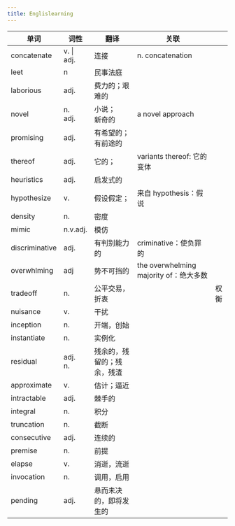 ```yaml
---
title: Englislearning
---
```


| 单词             | 词性         | 翻译            | 关联                                |     |
| -------------- | ---------- | ------------- | --------------------------------- | --- |
| concatenate    | v. \| adj. | 连接            | n. concatenation<br>              |     |
| leet           | n          | 民事法庭          |                                   |     |
| laborious      | adj.       | 费力的；艰难的       |                                   |     |
| novel          | n.<br>adj. | 小说；<br>新奇的    | a novel approach                  |     |
| promising      | adj.       | 有希望的；有前途的     |                                   |     |
| thereof        | adj.       | 它的；           | variants thereof: 它的变体            |     |
| heuristics     | adj.       | 启发式的          |                                   |     |
| hypothesize    | v.         | 假设假定；         | 来自 hypothesis：假说                  |     |
| density        | n.         | 密度            |                                   |     |
| mimic          | n.v.adj.   | 模仿            |                                   |     |
| discriminative | adj.       | 有判别能力的        | criminative：使负罪的                  |     |
| overwhlming    | adj        | 势不可挡的         | the overwhelming majority of：绝大多数 |     |
| tradeoff       | n.         | 公平交易，折衷       |                                   | 权衡  |
| nuisance       | v.         | 干扰            |                                   |     |
| inception      | n.         | 开端，创始         |                                   |     |
| instantiate    | n.         | 实例化           |                                   |     |
| residual       | adj.<br>n. | 残余的，残留的；残余，残渣 |                                   |     |
| approximate    | v.         | 估计；逼近         |                                   |     |
| intractable    | adj.       | 棘手的           |                                   |     |
| integral       | n.         | 积分            |                                   |     |
| truncation     | n.         | 截断            |                                   |     |
| consecutive    | adj.       | 连续的           |                                   |     |
| premise        | n.         | 前提            |                                   |     |
| elapse         | v.         | 消逝，流逝         |                                   |     |
| invocation     | n.         | 调用，启用         |                                   |     |
| pending        | adj.       | 悬而未决的，即将发生的   |                                   |     |
